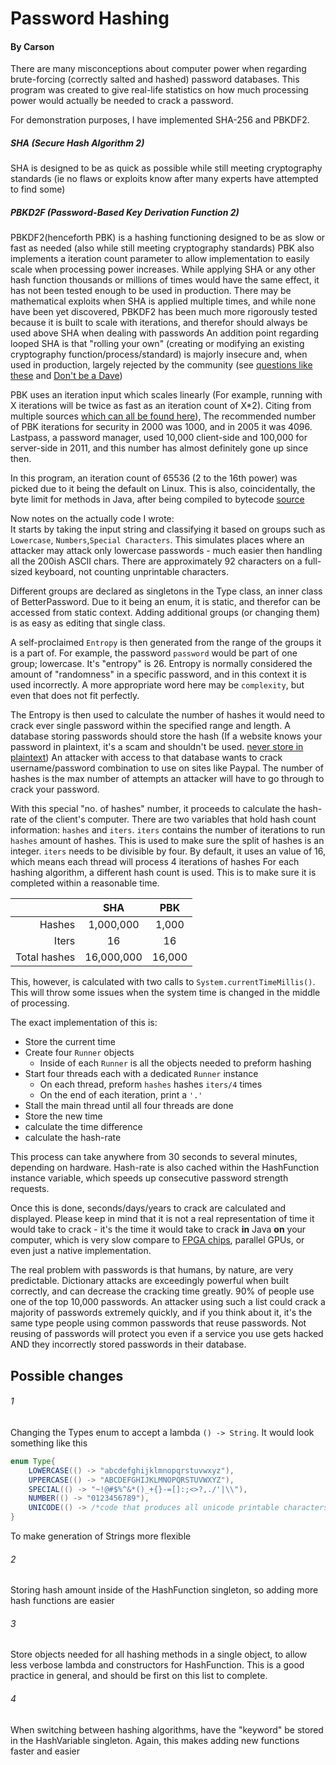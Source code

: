 # Password Hashing
#### By Carson

There are many misconceptions about computer power when regarding brute-forcing (correctly salted and hashed) password databases.
This program was created to give real-life statistics on how much processing power would actually be needed to crack a password.

For demonstration purposes, I have implemented SHA-256 and PBKDF2. 
##### SHA (Secure Hash Algorithm 2)
SHA is designed to be as quick as possible while still meeting cryptography standards (ie no flaws or exploits know after many experts
have attempted to find some)

##### PBKD2F (Password-Based Key Derivation Function 2)

PBKDF2(henceforth PBK) is a hashing functioning designed to be as slow or fast as needed (also while still meeting cryptography standards)
PBK also implements a iteration count parameter to allow implementation to easily scale when processing power increases. 
While applying SHA or any other hash function thousands or millions of times would have the same effect, 
it has not been tested enough to be used in production. There may be mathematical exploits when SHA is applied multiple times,
and while none have been yet discovered, PBKDF2 has been much more rigorously tested because it is built to scale with iterations, 
and therefor should always be used above SHA when dealing with passwords
An addition point regarding looped SHA is that "rolling your own" (creating or modifying an existing cryptography function/process/standard) is majorly insecure and, when used in production, largely rejected by the community
(see [questions like these](https://security.stackexchange.com/questions/38370/development-of-asymmetric-encryption-algorithm) and [Don't be a Dave](https://security.stackexchange.com/questions/25585/is-my-developers-home-brew-password-security-right-or-wrong-and-why))

PBK uses an iteration input which scales linearly
(For example, running with X iterations will be twice as fast as an iteration count of X*2).
Citing from multiple sources [which can all be found here](https://en.wikipedia.org/wiki/PBKDF2#cite_note-1])),
The recommended number of PBK iterations for security in 2000 was 1000, and in 2005 it was 4096.
Lastpass, a password manager, used 10,000 client-side and 100,000 for server-side in 2011,
 and this number has almost definitely gone up since then.

In this program, an iteration count of 65536 (2 to the 16th power) was picked due to it being the default on Linux. 
This is also, coincidentally, the byte limit for methods in Java, after being compiled to bytecode [source](https://en.wikipedia.org/wiki/65,536)


Now notes on the actually code I wrote: <br>
It starts by taking the input string and classifying it based on groups such as `Lowercase`, `Numbers`,`Special Characters`. 
This simulates places where an attacker may attack only lowercase passwords - much easier then handling all the 200ish ASCII chars.
There are approximately 92 characters on a full-sized keyboard, not counting unprintable characters.

Different groups are declared as singletons in the Type class, an inner class of BetterPassword. 
Due to it being an enum, it is static, and therefor can be accessed from static context.
Adding additional groups (or changing them) is as easy as editing that single class.

A self-proclaimed `Entropy` is then generated from the range of the groups it is a part of.
For example, the password `password` would be part of one group; lowercase. It's "entropy" is 26.
Entropy is normally considered the amount of "randomness" in a specific password, and in this context it is used incorrectly.
A more appropriate word here may be `complexity`, but even that does not fit perfectly.

The Entropy is then used to calculate the number of hashes it would need to crack ever single password within the specified range and length.
A database storing passwords should store the hash (If a website knows your password in plaintext, it's a scam and shouldn't be used. [never store in plaintext](https://stackoverflow.com/questions/1197417/why-are-plain-text-passwords-bad-and-how-do-i-convince-my-boss-that-his-treasur))
An attacker with access to that database wants to crack username/password combination to use on sites like Paypal. 
The number of hashes is the max number of attempts an attacker will have to go through to crack your password.

With this special "no. of hashes" number, it proceeds to calculate the hash-rate of the client's computer.
There are two variables that hold hash count information: `hashes` and `iters`. 
`iters` contains the number of iterations to run `hashes` amount of hashes. This is used to make sure the split of hashes is an integer.
`iters` needs to be divisible by four. By default, it uses an value of 16, which means each thread will process 4 iterations of hashes
For each hashing algorithm, a different hash count is used. This is to make sure it is completed within a reasonable time.

|  |SHA | PBK
|---:|:---:|:---:|
Hashes |1,000,000 | 1,000
Iters  | 16 |  16
Total hashes | 16,000,000 | 16,000

This, however, is calculated with two calls to `System.currentTimeMillis()`. 
This will throw some issues when the system time is changed in the middle of processing. 

The exact implementation of this is:
- Store the current time
- Create four `Runner` objects
  - Inside of each `Runner` is all the objects needed to preform hashing
- Start four threads each with a dedicated `Runner` instance
  - On each thread, preform `hashes` hashes `iters/4` times
  - On the end of each iteration, print a `'.'`
- Stall the main thread until all four threads are done
- Store the new time
- calculate the time difference
- calculate the hash-rate

This process can take anywhere from 30 seconds to several minutes, depending on hardware.
Hash-rate is also cached within the HashFunction instance variable, which speeds up consecutive password strength requests.

Once this is done, seconds/days/years to crack are calculated and displayed. Please keep in mind that it is not a real
representation of time it would take to crack - it's the time it would take to crack **in** Java **on** your computer, which is 
very slow compare to [FPGA chips](https://en.wikipedia.org/wiki/Field-programmable_gate_array), parallel GPUs, or even just a native implementation. 

The real problem with passwords is that humans, by nature, are very predictable.
Dictionary attacks are exceedingly powerful when built correctly, and can decrease the cracking time greatly.
90% of people use one of the top 10,000 passwords. An attacker using such a list could crack a majority of passwords
extremely quickly, and if you think about it, it's the same type people using common passwords that reuse passwords. 
Not reusing of passwords will protect you even if a service you use gets hacked AND they incorrectly stored passwords in their database.

## Possible changes
###### 1
Changing the Types enum to accept a lambda `() -> String`. It would look something like this
```java
enum Type{
    LOWERCASE(() -> "abcdefghijklmnopqrstuvwxyz"),
    UPPERCASE(() -> "ABCDEFGHIJKLMNOPQRSTUVWXYZ"),
    SPECIAL(() -> "~!@#$%^&*()_+{}-=[]:;<>?,./'|\\"),
    NUMBER(() -> "0123456789"),
    UNICODE(() -> /*code that produces all unicode printable characters*/);
}
```
To make generation of Strings more flexible

###### 2
Storing hash amount inside of the HashFunction singleton, so adding more hash functions are easier
###### 3
Store objects needed for all hashing methods in a single object, to allow less verbose lambda and constructors for HashFunction.
This is a good practice in general, and should be first on this list to complete.
###### 4
When switching between hashing algorithms, have the "keyword" be stored in the HashVariable singleton. 
Again, this makes adding new functions faster and easier